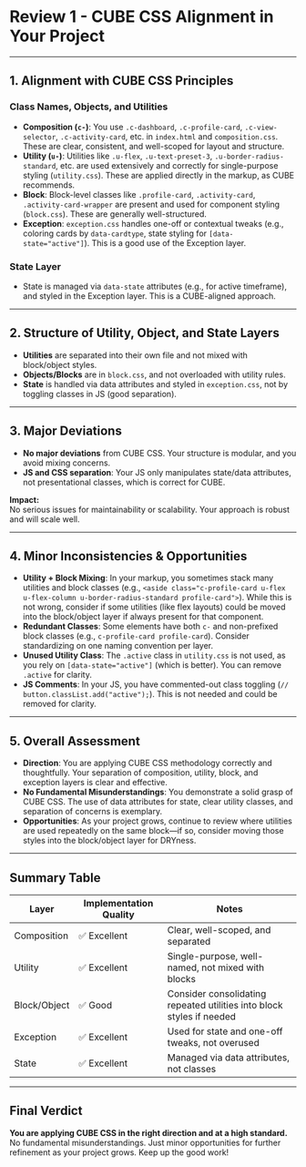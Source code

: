 # Review 1 - CUBE CSS Alignment in Your Project

---

## 1. Alignment with CUBE CSS Principles

### Class Names, Objects, and Utilities
- **Composition (`c-`)**: You use `.c-dashboard`, `.c-profile-card`, `.c-view-selector`, `.c-activity-card`, etc. in `index.html` and `composition.css`. These are clear, consistent, and well-scoped for layout and structure.
- **Utility (`u-`)**: Utilities like `.u-flex`, `.u-text-preset-3`, `.u-border-radius-standard`, etc. are used extensively and correctly for single-purpose styling (`utility.css`). These are applied directly in the markup, as CUBE recommends.
- **Block**: Block-level classes like `.profile-card`, `.activity-card`, `.activity-card-wrapper` are present and used for component styling (`block.css`). These are generally well-structured.
- **Exception**: `exception.css` handles one-off or contextual tweaks (e.g., coloring cards by `data-cardtype`, state styling for `[data-state="active"]`). This is a good use of the Exception layer.

### State Layer
- State is managed via `data-state` attributes (e.g., for active timeframe), and styled in the Exception layer. This is a CUBE-aligned approach.

---

## 2. Structure of Utility, Object, and State Layers

- **Utilities** are separated into their own file and not mixed with block/object styles.
- **Objects/Blocks** are in `block.css`, and not overloaded with utility rules.
- **State** is handled via data attributes and styled in `exception.css`, not by toggling classes in JS (good separation).

---

## 3. Major Deviations

- **No major deviations** from CUBE CSS. Your structure is modular, and you avoid mixing concerns.
- **JS and CSS separation**: Your JS only manipulates state/data attributes, not presentational classes, which is correct for CUBE.

**Impact:**  
No serious issues for maintainability or scalability. Your approach is robust and will scale well.

---

## 4. Minor Inconsistencies & Opportunities

- **Utility + Block Mixing**: In your markup, you sometimes stack many utilities and block classes (e.g., `<aside class="c-profile-card u-flex u-flex-column u-border-radius-standard profile-card">`). While this is not wrong, consider if some utilities (like flex layouts) could be moved into the block/object layer if always present for that component.
- **Redundant Classes**: Some elements have both `c-` and non-prefixed block classes (e.g., `c-profile-card profile-card`). Consider standardizing on one naming convention per layer.
- **Unused Utility Class**: The `.active` class in `utility.css` is not used, as you rely on `[data-state="active"]` (which is better). You can remove `.active` for clarity.
- **JS Comments**: In your JS, you have commented-out class toggling (`// button.classList.add("active");`). This is not needed and could be removed for clarity.

---

## 5. Overall Assessment

- **Direction**: You are applying CUBE CSS methodology correctly and thoughtfully. Your separation of composition, utility, block, and exception layers is clear and effective.
- **No Fundamental Misunderstandings**: You demonstrate a solid grasp of CUBE CSS. The use of data attributes for state, clear utility classes, and separation of concerns is exemplary.
- **Opportunities**: As your project grows, continue to review where utilities are used repeatedly on the same block—if so, consider moving those styles into the block/object layer for DRYness.

---

## Summary Table

| Layer         | Implementation Quality | Notes                                                                 |
|---------------|-----------------------|-----------------------------------------------------------------------|
| Composition   | ✅ Excellent          | Clear, well-scoped, and separated                                     |
| Utility       | ✅ Excellent          | Single-purpose, well-named, not mixed with blocks                     |
| Block/Object  | ✅ Good               | Consider consolidating repeated utilities into block styles if needed |
| Exception     | ✅ Excellent          | Used for state and one-off tweaks, not overused                       |
| State         | ✅ Excellent          | Managed via data attributes, not classes                              |

---

## Final Verdict

**You are applying CUBE CSS in the right direction and at a high standard.**  
No fundamental misunderstandings. Just minor opportunities for further refinement as your project grows. Keep up the good work!